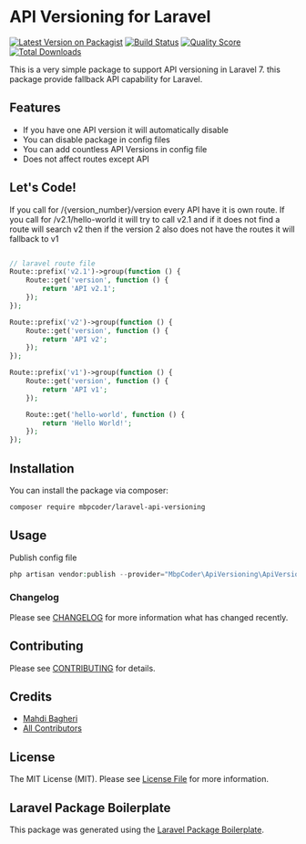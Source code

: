 # API Versioning for Laravel

[![Latest Version on Packagist](https://img.shields.io/packagist/v/mbpcoder/api-versioning.svg?style=flat-square)](https://packagist.org/packages/mbpcoder/api-versioning)
[![Build Status](https://img.shields.io/travis/mbpcoder/api-versioning/master.svg?style=flat-square)](https://travis-ci.org/mbpcoder/api-versioning)
[![Quality Score](https://img.shields.io/scrutinizer/g/mbpcoder/api-versioning.svg?style=flat-square)](https://scrutinizer-ci.com/g/mbpcoder/api-versioning)
[![Total Downloads](https://img.shields.io/packagist/dt/mbpcoder/api-versioning.svg?style=flat-square)](https://packagist.org/packages/mbpcoder/api-versioning)

This is a very simple package to support API versioning in Laravel 7. this package provide fallback API capability for Laravel.

## Features
* If you have one API version it will automatically disable
* You can disable package in config files
* You can add countless API Versions in config file
* Does not affect routes except API

## Let's Code!
If you call for /{version_number}/version every API have it is own route.
If you call for /v2.1/hello-world it will try to call v2.1 and if it does not find a route will search v2
then if the version 2 also does not have the routes it will fallback to v1
``` php

// laravel route file
Route::prefix('v2.1')->group(function () {
    Route::get('version', function () {
        return 'API v2.1';
    });
});

Route::prefix('v2')->group(function () {
    Route::get('version', function () {
        return 'API v2';
    });
});

Route::prefix('v1')->group(function () {
    Route::get('version', function () {
        return 'API v1';
    });

    Route::get('hello-world', function () {
        return 'Hello World!';
    });
});

```

## Installation

You can install the package via composer:

```bash
composer require mbpcoder/laravel-api-versioning
```

## Usage

Publish config file

``` php
php artisan vendor:publish --provider="MbpCoder\ApiVersioning\ApiVersioningServiceProvider"
```

### Changelog

Please see [CHANGELOG](CHANGELOG.md) for more information what has changed recently.

## Contributing

Please see [CONTRIBUTING](CONTRIBUTING.md) for details.

## Credits

- [Mahdi Bagheri](https://github.com/mbpcoder)
- [All Contributors](../../contributors)

## License

The MIT License (MIT). Please see [License File](LICENSE.md) for more information.

## Laravel Package Boilerplate

This package was generated using the [Laravel Package Boilerplate](https://laravelpackageboilerplate.com).
